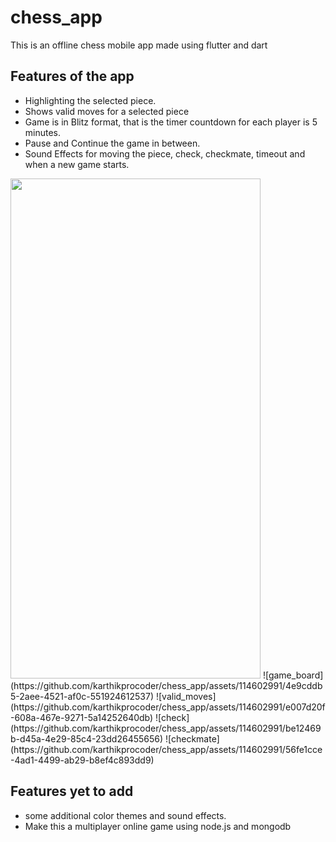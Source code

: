 # chess_app
This is an offline chess mobile app made using flutter and dart

## Features of the app
- Highlighting the selected piece.
- Shows valid moves for a selected piece
- Game is in Blitz format, that is the timer countdown for each player is 5 minutes.
- Pause and Continue the game in between.
- Sound Effects for moving the piece, check, checkmate, timeout and when a new game starts.
<img src= "https://github.com/karthikprocoder/chess_app/assets/114602991/4e9cddb5-2aee-4521-af0c-551924612537" width='400' height='800'>
![game_board](https://github.com/karthikprocoder/chess_app/assets/114602991/4e9cddb5-2aee-4521-af0c-551924612537)
![valid_moves](https://github.com/karthikprocoder/chess_app/assets/114602991/e007d20f-608a-467e-9271-5a14252640db)
![check](https://github.com/karthikprocoder/chess_app/assets/114602991/be12469b-d45a-4e29-85c4-23dd26455656)
![checkmate](https://github.com/karthikprocoder/chess_app/assets/114602991/56fe1cce-4ad1-4499-ab29-b8ef4c893dd9)

## Features yet to add 
- some additional color themes and sound effects.
- Make this a multiplayer online game using node.js and mongodb
